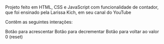 Projeto feito em HTML, CSS e JavaScript com funcionalidade de contador, que foi ensinado pela Larissa Kich, em seu canal do YouTube

Contêm as seguintes interações:

Botão para acrescentar
Botão para decrementar
Botão para voltar ao valor 0 (reset)
